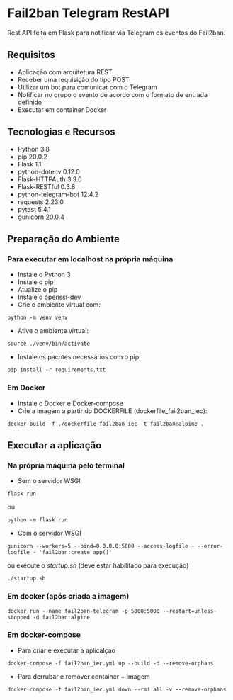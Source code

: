 # Fail2ban Telegram RestAPI

Rest API feita em Flask para notificar via Telegram os eventos do Fail2ban.

## Requisitos
* Aplicação com arquitetura REST
* Receber uma requisição do tipo POST
* Utilizar um bot para comunicar com o Telegram
* Notificar no grupo o evento de acordo com o formato de entrada definido
* Executar em container Docker

## Tecnologias e Recursos
* Python 3.8
* pip 20.0.2
* Flask 1.1
* python-dotenv 0.12.0
* Flask-HTTPAuth 3.3.0
* Flask-RESTful 0.3.8
* python-telegram-bot 12.4.2
* requests 2.23.0
* pytest 5.4.1
* gunicorn 20.0.4

## Preparação do Ambiente
### Para executar em localhost na própria máquina
* Instale o Python 3
* Instale o pip
* Atualize o pip
* Instale o openssl-dev
* Crie o ambiente virtual com:
```shell script
python -m venv venv
```
* Ative o ambiente virtual:
```shell script
source ./venv/bin/activate
```
* Instale os pacotes necessários com o pip:
```shell script
pip install -r requirements.txt
```

### Em Docker
* Instale o Docker e Docker-compose
* Crie a imagem a partir do DOCKERFILE (dockerfile_fail2ban_iec):
```shell script
docker build -f ./dockerfile_fail2ban_iec -t fail2ban:alpine .
```

## Executar a aplicação
### Na própria máquina pelo terminal
* Sem o servidor WSGI
```shell script
flask run
```
ou
```shell script
python -m flask run
```

* Com o servidor WSGI
```shell script
gunicorn --workers=5 --bind=0.0.0.0:5000 --access-logfile - --error-logfile - 'fail2ban:create_app()'
```
ou execute o *startup.sh* (deve estar habilitado para execução)
```shell script
./startup.sh
```
### Em docker (após criada a imagem)
```shell script
docker run --name fail2ban-telegram -p 5000:5000 --restart=unless-stopped -d fail2ban:alpine
```
### Em docker-compose
* Para criar e executar a aplicalçao
```shell script
docker-compose -f fail2ban_iec.yml up --build -d --remove-orphans
```
* Para derrubar e remover container + imagem
```shell script
docker-compose -f fail2ban_iec.yml down --rmi all -v --remove-orphans
```
